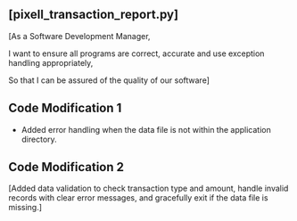 ## [pixell_transaction_report.py]

[As a Software Development Manager,

I want to ensure all programs are correct, accurate and use exception handling appropriately,

So that I can be assured of the quality of our software]

## Code Modification 1

- Added error handling when the data file is not within the application directory.

## Code Modification 2

[Added data validation to check transaction type and amount, handle invalid records with clear error messages, and gracefully exit if the data file is missing.]